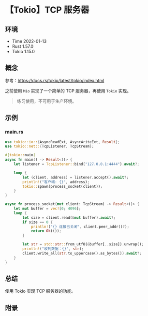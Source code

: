 # 【Tokio】TCP 服务器

## 环境

- Time 2022-01-13
- Rust 1.57.0
- Tokio 1.15.0

## 概念

参考：<https://docs.rs/tokio/latest/tokio/index.html>  

之前使用 `Mio` 实现了一个简单的 TCP 服务器，再使用 `Tokio` 实现。

>练习使用，不可用于生产环境。

## 示例

### main.rs

```rust
use tokio::io::{AsyncReadExt, AsyncWriteExt, Result};
use tokio::net::{TcpListener, TcpStream};

#[tokio::main]
async fn main() -> Result<()> {
    let listener = TcpListener::bind("127.0.0.1:4444").await?;

    loop {
        let (client, address) = listener.accept().await?;
        println!("客户端: {}", address);
        tokio::spawn(process_socket(client));
    }
}

async fn process_socket(mut client: TcpStream) -> Result<()> {
    let mut buffer = vec![0; 4096];
    loop {
        let size = client.read(&mut buffer).await?;
        if size == 0 {
            println!("{} 连接已关闭", client.peer_addr()?);
            return Ok(());
        }

        let str = std::str::from_utf8(&buffer[..size]).unwrap();
        println!("收到数据：{}", str);
        client.write_all(str.to_uppercase().as_bytes()).await?;
    }
}
```

## 总结

使用 Tokio 实现 TCP 服务器的功能。

## 附录
